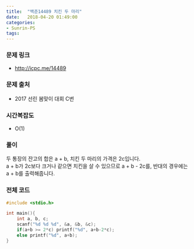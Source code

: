 ```yaml
---
title:  "백준14489 치킨 두 마리"
date:   2018-04-20 01:49:00
categories:
- Sunrin-PS
tags:
---
```


### 문제 링크
* http://icpc.me/14489

### 문제 출처
* 2017 선린 봄맞이 대회 C번

### 시간복잡도
* O(1)

### 풀이
두 통장의 잔고의 합은 a + b, 치킨 두 마리의 가격은 2c입니다.<br>
a + b가 2c보다 크거나 같으면 치킨을 살 수 있으므로 a + b - 2c를, 반대의 경우에는 a + b를 출력해줍니다.

### 전체 코드
```cpp
#include <stdio.h>

int main(){
	int a, b, c;
	scanf("%d %d %d", &a, &b, &c);
	if(a+b >= 2*c) printf("%d", a+b-2*c);
	else printf("%d", a+b);
}
```
